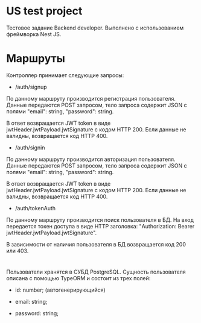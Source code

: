 # US test project

Тестовое задание Backend developer.
Выполнено с использованием фреймворка Nest JS.
# Маршруты
Контроллер принимает следующие запросы:
- /auth/signup

По данному маршруту производится регистрация пользователя.
Данные передаются POST запросом, тело запроса содержит JSON с полями "email": string, "password": string.

В ответ возвращается JWT token в виде jwtHeader.jwtPayload.jwtSignature с кодом HTTP 200.
Если данные не валидны, возвращается код HTTP 400.

- /auth/signin

По данному маршруту производится авторизация пользователя.
Данные передаются POST запросом, тело запроса содержит JSON с полями "email": string, "password": string.

В ответ возвращается JWT token в виде jwtHeader.jwtPayload.jwtSignature с кодом HTTP 200.
Если данные не валидны, возвращается код HTTP 400.

- /auth/tokenAuth

По данному маршруту производится поиск пользователя в БД.
На вход передается токен доступа в виде HTTP заголовка: "Authorization: Bearer jwtHeader.jwtPayload.jwtSignature".

В зависимости от наличия пользователя в БД возвращается код 200 или 403.
#
Пользователи хранятся в СУБД PostgreSQL. Сущность пользователя описана с помощью TypeORM и состоит из трех полей:

- id: number; (автогенерирующийся)

- email: string;

- password: string;


